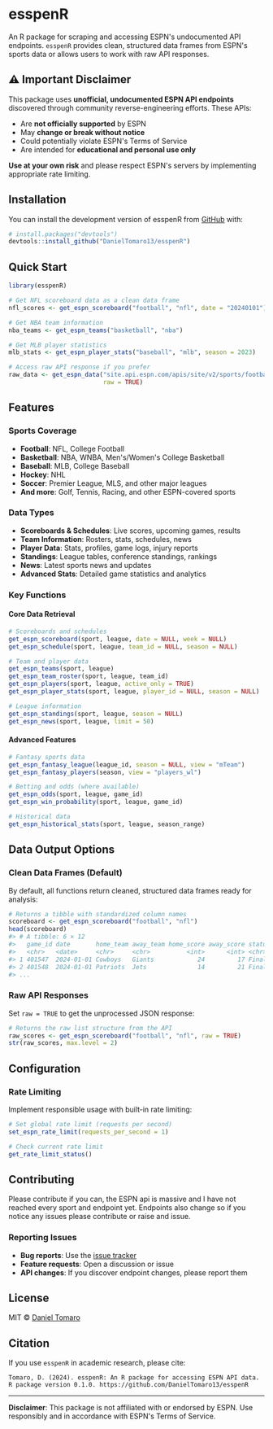 # esspenR

An R package for scraping and accessing ESPN's undocumented API endpoints. `esspenR` provides clean, structured data frames from ESPN's sports data or allows users to work with raw API responses.

## ⚠️ Important Disclaimer

This package uses **unofficial, undocumented ESPN API endpoints** discovered through community reverse-engineering efforts. These APIs:

- Are **not officially supported** by ESPN
- May **change or break without notice**
- Could potentially violate ESPN's Terms of Service
- Are intended for **educational and personal use only**

**Use at your own risk** and please respect ESPN's servers by implementing appropriate rate limiting.

## Installation

You can install the development version of esspenR from [GitHub](https://github.com/) with:

``` r
# install.packages("devtools")
devtools::install_github("DanielTomaro13/esspenR")
```

## Quick Start

```r
library(esspenR)

# Get NFL scoreboard data as a clean data frame
nfl_scores <- get_espn_scoreboard("football", "nfl", date = "20240101")

# Get NBA team information
nba_teams <- get_espn_teams("basketball", "nba")

# Get MLB player statistics
mlb_stats <- get_espn_player_stats("baseball", "mlb", season = 2023)

# Access raw API response if you prefer
raw_data <- get_espn_data("site.api.espn.com/apis/site/v2/sports/football/nfl/scoreboard", 
                          raw = TRUE)
```

## Features

### Sports Coverage
- **Football**: NFL, College Football
- **Basketball**: NBA, WNBA, Men's/Women's College Basketball  
- **Baseball**: MLB, College Baseball
- **Hockey**: NHL
- **Soccer**: Premier League, MLS, and other major leagues
- **And more**: Golf, Tennis, Racing, and other ESPN-covered sports

### Data Types
- **Scoreboards & Schedules**: Live scores, upcoming games, results
- **Team Information**: Rosters, stats, schedules, news
- **Player Data**: Stats, profiles, game logs, injury reports
- **Standings**: League tables, conference standings, rankings
- **News**: Latest sports news and updates
- **Advanced Stats**: Detailed game statistics and analytics

### Key Functions

#### Core Data Retrieval
```r
# Scoreboards and schedules
get_espn_scoreboard(sport, league, date = NULL, week = NULL)
get_espn_schedule(sport, league, team_id = NULL, season = NULL)

# Team and player data
get_espn_teams(sport, league)
get_espn_team_roster(sport, league, team_id)
get_espn_players(sport, league, active_only = TRUE)
get_espn_player_stats(sport, league, player_id = NULL, season = NULL)

# League information
get_espn_standings(sport, league, season = NULL)
get_espn_news(sport, league, limit = 50)
```

#### Advanced Features
```r
# Fantasy sports data
get_espn_fantasy_league(league_id, season = NULL, view = "mTeam")
get_espn_fantasy_players(season, view = "players_wl")

# Betting and odds (where available)
get_espn_odds(sport, league, game_id)
get_espn_win_probability(sport, league, game_id)

# Historical data
get_espn_historical_stats(sport, league, season_range)
```

## Data Output Options

### Clean Data Frames (Default)
By default, all functions return cleaned, structured data frames ready for analysis:

```r
# Returns a tibble with standardized column names
scoreboard <- get_espn_scoreboard("football", "nfl")
head(scoreboard)
#> # A tibble: 6 × 12
#>   game_id date       home_team away_team home_score away_score status    week  season
#>   <chr>   <date>     <chr>     <chr>          <int>      <int> <chr>    <int>  <int>
#> 1 401547  2024-01-01 Cowboys   Giants            24         17 Final        1   2024
#> 2 401548  2024-01-01 Patriots  Jets              14         21 Final        1   2024
#> ...
```

### Raw API Responses
Set `raw = TRUE` to get the unprocessed JSON response:

```r
# Returns the raw list structure from the API
raw_scores <- get_espn_scoreboard("football", "nfl", raw = TRUE)
str(raw_scores, max.level = 2)
```

## Configuration

### Rate Limiting
Implement responsible usage with built-in rate limiting:

```r
# Set global rate limit (requests per second)
set_espn_rate_limit(requests_per_second = 1)

# Check current rate limit
get_rate_limit_status()
```

## Contributing

Please contribute if you can, the ESPN api is massive and I have not reached every sport and endpoint yet.
Endpoints also change so if you notice any issues please contribute or raise and issue.

### Reporting Issues
- **Bug reports**: Use the [issue tracker](https://github.com/DanielTomaro13/esspenR/issues)
- **Feature requests**: Open a discussion or issue
- **API changes**: If you discover endpoint changes, please report them

## License

MIT © [Daniel Tomaro](https://github.com/DanielTomaro13)

## Citation

If you use `esspenR` in academic research, please cite:

```
Tomaro, D. (2024). esspenR: An R package for accessing ESPN API data. 
R package version 0.1.0. https://github.com/DanielTomaro13/esspenR
```

---

**Disclaimer**: This package is not affiliated with or endorsed by ESPN. Use responsibly and in accordance with ESPN's Terms of Service.
